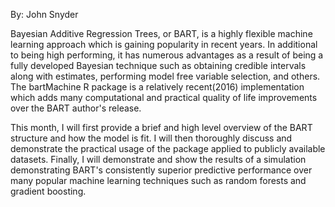 By: John Snyder

Bayesian Additive Regression Trees, or BART, is a highly flexible machine learning approach which is gaining popularity in recent years. In additional to being high performing, it has numerous advantages as a result of being a fully developed Bayesian technique such as obtaining credible intervals along with estimates, performing model free variable selection, and others. The bartMachine R package is a relatively recent(2016) implementation which adds many computational and practical quality of life improvements over the BART author's release.

This month, I will first provide a brief and high level overview of the BART structure and how the model is fit. I will then thoroughly discuss and demonstrate the practical usage of the package applied to publicly available datasets. Finally, I will demonstrate and show the results of a simulation demonstrating BART's consistently superior predictive performance over many popular machine learning techniques such as random forests and gradient boosting.
